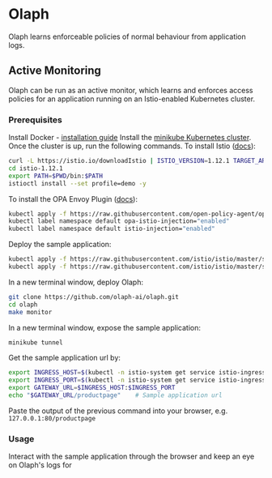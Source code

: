 # Olaph
Olaph learns enforceable policies of normal behaviour from application logs.
## Active Monitoring
Olaph can be run as an active monitor, which learns and enforces access policies for an application running on an Istio-enabled Kubernetes cluster.
### Prerequisites
Install Docker - [installation guide](https://docs.docker.com/get-docker/)
Install the [minikube Kubernetes cluster](https://minikube.sigs.k8s.io/docs/start/). Once the cluster is up, run the following commands.
To install Istio ([docs](https://istio.io/latest/docs/setup/getting-started/)):
```sh
curl -L https://istio.io/downloadIstio | ISTIO_VERSION=1.12.1 TARGET_ARCH=x86_64 sh -
cd istio-1.12.1
export PATH=$PWD/bin:$PATH
istioctl install --set profile=demo -y
```
To install the OPA Envoy Plugin ([docs](https://github.com/open-policy-agent/opa-envoy-plugin/tree/main/examples/istio#quick-start)):
```sh
kubectl apply -f https://raw.githubusercontent.com/open-policy-agent/opa-envoy-plugin/main/examples/istio/quick_start.yaml
kubectl label namespace default opa-istio-injection="enabled"
kubectl label namespace default istio-injection="enabled"
```
Deploy the sample application:
```sh
kubectl apply -f https://raw.githubusercontent.com/istio/istio/master/samples/bookinfo/platform/kube/bookinfo.yaml
kubectl apply -f https://raw.githubusercontent.com/istio/istio/master/samples/bookinfo/networking/bookinfo-gateway.yaml
```
In a new terminal window, deploy Olaph:
```sh
git clone https://github.com/olaph-ai/olaph.git
cd olaph
make monitor
```
In a new terminal window, expose the sample application:
```sh
minikube tunnel
```
Get the sample application url by:
```sh
export INGRESS_HOST=$(kubectl -n istio-system get service istio-ingressgateway -o jsonpath='{.status.loadBalancer.ingress[0].ip}')
export INGRESS_PORT=$(kubectl -n istio-system get service istio-ingressgateway -o jsonpath='{.spec.ports[?(@.name=="http2")].port}')
export GATEWAY_URL=$INGRESS_HOST:$INGRESS_PORT
echo "$GATEWAY_URL/productpage"    # Sample application url
```
Paste the output of the previous command into your browser, e.g. `127.0.0.1:80/productpage`
### Usage
Interact with the sample application through the browser and keep an eye on Olaph's logs for 
